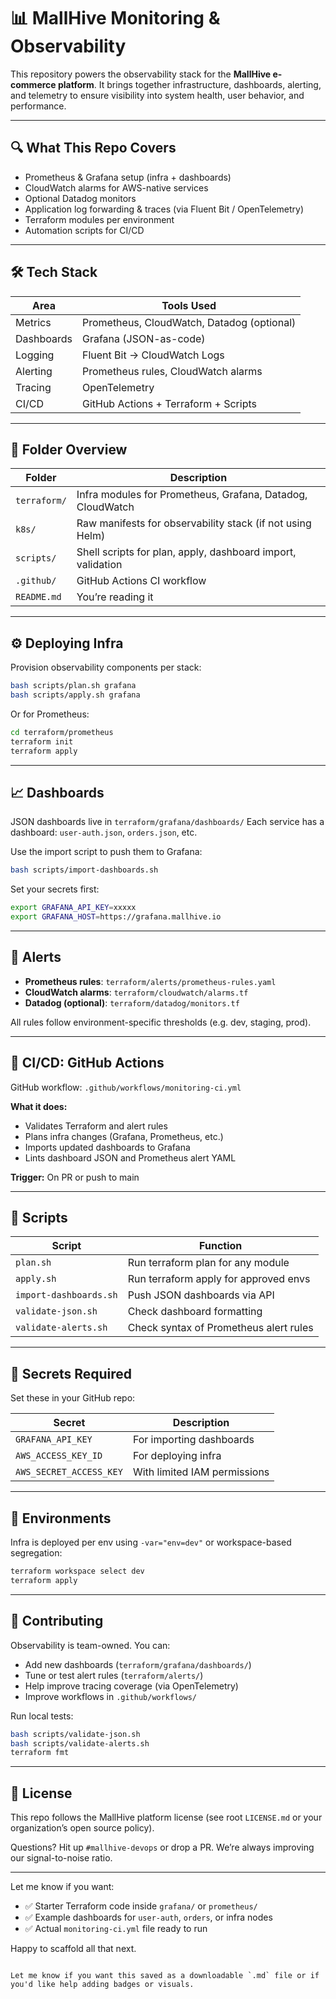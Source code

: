 # 📊 MallHive Monitoring & Observability

This repository powers the observability stack for the **MallHive e-commerce platform**. It brings together infrastructure, dashboards, alerting, and telemetry to ensure visibility into system health, user behavior, and performance.

---

## 🔍 What This Repo Covers

- Prometheus & Grafana setup (infra + dashboards)  
- CloudWatch alarms for AWS-native services  
- Optional Datadog monitors  
- Application log forwarding & traces (via Fluent Bit / OpenTelemetry)  
- Terraform modules per environment  
- Automation scripts for CI/CD  

---

## 🛠️ Tech Stack

| Area      | Tools Used                                  |
|-----------|----------------------------------------------|
| Metrics   | Prometheus, CloudWatch, Datadog (optional)   |
| Dashboards| Grafana (JSON-as-code)                      |
| Logging   | Fluent Bit → CloudWatch Logs                |
| Alerting  | Prometheus rules, CloudWatch alarms         |
| Tracing   | OpenTelemetry                               |
| CI/CD     | GitHub Actions + Terraform + Scripts        |

---

## 📁 Folder Overview

| Folder         | Description                                                       |
|----------------|-------------------------------------------------------------------|
| `terraform/`   | Infra modules for Prometheus, Grafana, Datadog, CloudWatch        |
| `k8s/`         | Raw manifests for observability stack (if not using Helm)         |
| `scripts/`     | Shell scripts for plan, apply, dashboard import, validation       |
| `.github/`     | GitHub Actions CI workflow                                        |
| `README.md`    | You’re reading it                                                 |

---

## ⚙️ Deploying Infra

Provision observability components per stack:

```bash
bash scripts/plan.sh grafana
bash scripts/apply.sh grafana
````

Or for Prometheus:

```bash
cd terraform/prometheus
terraform init
terraform apply
```

---

## 📈 Dashboards

JSON dashboards live in `terraform/grafana/dashboards/`
Each service has a dashboard: `user-auth.json`, `orders.json`, etc.

Use the import script to push them to Grafana:

```bash
bash scripts/import-dashboards.sh
```

Set your secrets first:

```bash
export GRAFANA_API_KEY=xxxxx
export GRAFANA_HOST=https://grafana.mallhive.io
```

---

## 🚨 Alerts

* **Prometheus rules**: `terraform/alerts/prometheus-rules.yaml`
* **CloudWatch alarms**: `terraform/cloudwatch/alarms.tf`
* **Datadog (optional)**: `terraform/datadog/monitors.tf`

All rules follow environment-specific thresholds (e.g. dev, staging, prod).

---

## 🔁 CI/CD: GitHub Actions

GitHub workflow: `.github/workflows/monitoring-ci.yml`

**What it does:**

* Validates Terraform and alert rules
* Plans infra changes (Grafana, Prometheus, etc.)
* Imports updated dashboards to Grafana
* Lints dashboard JSON and Prometheus alert YAML

**Trigger:** On PR or push to main

---

## 🧪 Scripts

| Script                 | Function                               |
| ---------------------- | -------------------------------------- |
| `plan.sh`              | Run terraform plan for any module      |
| `apply.sh`             | Run terraform apply for approved envs  |
| `import-dashboards.sh` | Push JSON dashboards via API           |
| `validate-json.sh`     | Check dashboard formatting             |
| `validate-alerts.sh`   | Check syntax of Prometheus alert rules |

---

## 🔐 Secrets Required

Set these in your GitHub repo:

| Secret                  | Description                  |
| ----------------------- | ---------------------------- |
| `GRAFANA_API_KEY`       | For importing dashboards     |
| `AWS_ACCESS_KEY_ID`     | For deploying infra          |
| `AWS_SECRET_ACCESS_KEY` | With limited IAM permissions |

---

## 🧩 Environments

Infra is deployed per env using `-var="env=dev"` or workspace-based segregation:

```bash
terraform workspace select dev
terraform apply
```

---

## 👥 Contributing

Observability is team-owned. You can:

* Add new dashboards (`terraform/grafana/dashboards/`)
* Tune or test alert rules (`terraform/alerts/`)
* Help improve tracing coverage (via OpenTelemetry)
* Improve workflows in `.github/workflows/`

Run local tests:

```bash
bash scripts/validate-json.sh
bash scripts/validate-alerts.sh
terraform fmt
```

---

## 📜 License

This repo follows the MallHive platform license (see root `LICENSE.md` or your organization’s open source policy).

Questions? Hit up `#mallhive-devops` or drop a PR. We’re always improving our signal-to-noise ratio.

---

Let me know if you want:

* ✅ Starter Terraform code inside `grafana/` or `prometheus/`
* ✅ Example dashboards for `user-auth`, `orders`, or infra nodes
* ✅ Actual `monitoring-ci.yml` file ready to run

Happy to scaffold all that next.

```

Let me know if you want this saved as a downloadable `.md` file or if you'd like help adding badges or visuals.
```
